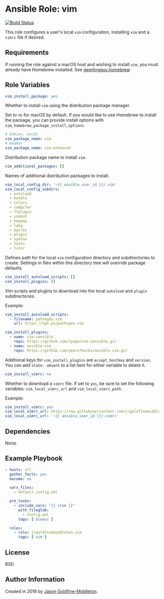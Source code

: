 Ansible Role: vim
=========

[![Build Status](https://travis-ci.org/jrgoldfinemiddleton/ansible-role-vim.svg?branch=master)](https://travis-ci.org/jrgoldfinemiddleton/ansible-role-vim)

This role configures a user's local `vim` configuration, installing `vim` and
a `vimrc` file if desired.

Requirements
------------

If running the role against a macOS host and wishing to install `vim`, you
must already have Homebrew installed.  See [geerlingguy.homebrew](https://github.com/geerlingguy/ansible-role-homebrew)

Role Variables
--------------

```yaml
vim_install_package: yes
```

Whether to install `vim` using the distribution package manager.

Set to `no` for macOS by default.  If you would like to use Homebrew to
install the package, you can provide install options with
`vim_homebrew_package_install_options`.

```yaml
# Debian, macOS
vim_package_name: vim
# RedHat
vim_package_name: vim-enhanced
```

Distribution package name to install `vim`.

```yaml
vim_additional_packages: []
```

Names of additional distribution packages to install.

```yaml
vim_local_config_dir: '~{{ ansible_user_id }}/.vim'
vim_local_config_subdirs:
  - autoload
  - bundle
  - colors
  - compiler
  - ftplugin
  - indent
  - keymap
  - lang
  - macros
  - plugin
  - syntax
  - tools
  - tutor
```

Defines path for the local `vim` configuration directory and subdirectories
to create.  Settings in files within this directory tree will override
package defaults.

```yaml
vim_install_autoload_scripts: []
vim_install_plugins: []
```

Vim scripts and plugins to download into the local `autoload` and `plugin`
subdirectories.

Example:

```yaml
vim_install_autoload_scripts:
  - filename: pathogen.vim
    url: https://tpo.pe/pathogen.vim

vim_install_plugins:
  - name: vim-sensible
    repo: https://github.com/tpope/vim-sensible.git
  - name: ansible-vim
    repo: https://github.com/pearofducks/ansible-vim.git
```

Additional keys for `vim_install_plugins` are `accept_hostkey` and
`version`.  You can add `state: absent` to a list item for either variable
to delete it.

```yaml
vim_install_vimrc: no
```

Whether to download a `vimrc` file.  If set to `yes`, be sure to set the
following variables: `vim_local_vimrc_url` and `vim_local_vimrc_path`.

Example:

```yaml
vim_install_vimrc: yes
vim_local_vimrc_url: https://raw.githubusercontent.com/jrgoldfinemiddleton/dotfiles/master/.vimrc
vim_local_vimrc_url: '~{{ ansible_user_id }}/.vimrc'
```

Dependencies
------------

None.

Example Playbook
----------------

```yaml
- hosts: all
  gather_facts: yes
  become: no

  vars_files:
    - default.config.yml

  pre_tasks:
    - include_vars: "{{ item }}"
      with_fileglob:
        - config.yml
      tags: ['always']

  roles:
    - role: jrgoldfinemiddleton.vim
      tags: ['vim']
```

License
-------

BSD

Author Information
------------------

Created in 2018 by [Jason Goldfine-Middleton](https://github.com/jrgoldfinemiddleton).

